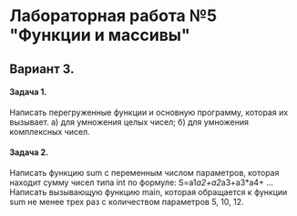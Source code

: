 # Лабораторная работа №5 "Функции и массивы"

## Вариант 3.

#### Задача 1.
Написать перегруженные функции и основную программу, которая их вызывает.
а) для умножения целых чисел;
б) для умножения комплексных чисел.

#### Задача 2.
Написать функцию sum с переменным числом параметров, которая находит сумму чисел типа int по формуле:
S=a1*a2+a2*a3+a3*a4+ ...
Написать вызывающую функцию main, которая обращается к функции sum не менее трех раз с количеством параметров 5, 10, 12.